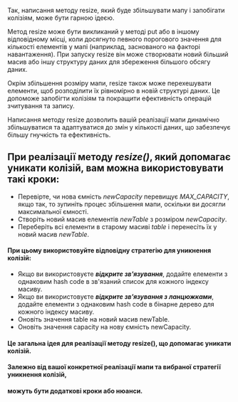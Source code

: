 Так, написання методу resize, який буде збільшувати мапу і запобігати колізіям, може бути гарною ідеєю.

Метод resize може бути викликаний у методі put або в іншому відповідному місці,
коли досягнуто певного порогового значення для кількості елементів у мапі (наприклад, заснованого на факторі навантаження). При запуску resize він може створювати новий більший масив або іншу структуру даних для збереження більшого обсягу даних.

Окрім збільшення розміру мапи, resize також може перехешувати елементи,
щоб розподілити їх рівномірно в новій структурі даних. Це допоможе запобігти колізіям 
та покращити ефективність операцій зчитування та запису.

Написання методу resize дозволить вашій реалізації мапи динамічно збільшуватися та адаптуватися до змін
у кількості даних, що забезпечує більшу гнучкість та ефективність.


## При реалізації методу *resize()*, який допомагає уникати колізій, вам можна використовувати такі кроки:

* Перевірте, чи нова ємність *newCapacity* перевищує *MAX_CAPACITY*, якщо так,
  то зупиніть процес збільшення мапи, оскільки ви досягли максимальної ємності.
* Створіть новий масив елементів *newTable* з розміром *newCapacity*.
* Переберіть всі елементи в старому масиві *table* і перенесіть їх у новий масив *newTable*. 
 #### При цьому використовуйте відповідну стратегію для уникнення колізій:
* Якщо ви використовуєте ***відкрите зв'язування***, додайте елементи з однаковим hash code в зв'язаний список
  для кожного індексу масиву.
* Якщо ви використовуєте ***відкрите зв'язування з ланцюжками***, додайте елементи з однаковим hash code в
 бінарне дерево для кожного індексу масиву.
* Оновіть значення table на новий масив newTable.
* Оновіть значення capacity на нову ємність newCapacity.

#### Це загальна ідея для реалізації методу resize(), що допомагає уникати колізій. 
#### Залежно від вашої конкретної реалізації мапи та вибраної стратегії уникнення колізій, 
#### можуть бути додаткові кроки або нюанси.

